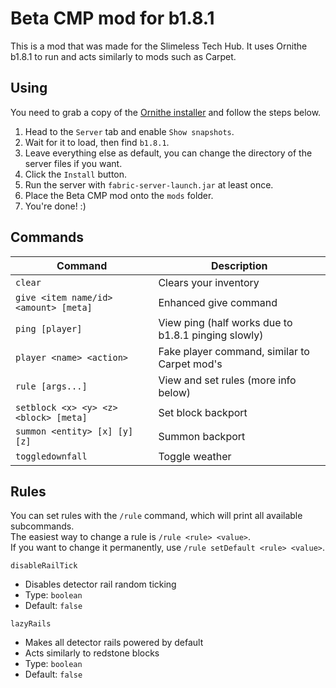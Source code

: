 # Beta CMP mod for b1.8.1
This is a mod that was made for the Slimeless Tech Hub. It uses Ornithe b1.8.1 to run and acts similarly to mods such as Carpet.

## Using
You need to grab a copy of the [Ornithe installer](https://ornithemc.net/) and follow the steps below.
1. Head to the `Server` tab and enable `Show snapshots`.
2. Wait for it to load, then find `b1.8.1`.
3. Leave everything else as default, you can change the directory of the server files if you want.
4. Click the `Install` button.
5. Run the server with `fabric-server-launch.jar` at least once.
6. Place the Beta CMP mod onto the `mods` folder.
7. You're done! :)

## Commands
| Command                               | Description                                         |
|---------------------------------------|-----------------------------------------------------|
| `clear`                               | Clears your inventory                               |
| `give <item name/id> <amount> [meta]` | Enhanced give command                               |
| `ping [player]`                       | View ping (half works due to b1.8.1 pinging slowly) |
| `player <name> <action>`              | Fake player command, similar to Carpet mod's        |
| `rule [args...]`                      | View and set rules (more info below)                |
| `setblock <x> <y> <z> <block> [meta]` | Set block backport                                  |
| `summon <entity> [x] [y] [z]`         | Summon backport                                     |
| `toggledownfall`                      | Toggle weather                                      |

## Rules
You can set rules with the `/rule` command, which will print all available subcommands.
<br>The easiest way to change a rule is `/rule <rule> <value>`.
<br>If you want to change it permanently, use `/rule setDefault <rule> <value>`.

`disableRailTick`
* Disables detector rail random ticking
* Type: `boolean`
* Default: `false`

`lazyRails`
* Makes all detector rails powered by default
* Acts similarly to redstone blocks
* Type: `boolean`
* Default: `false`